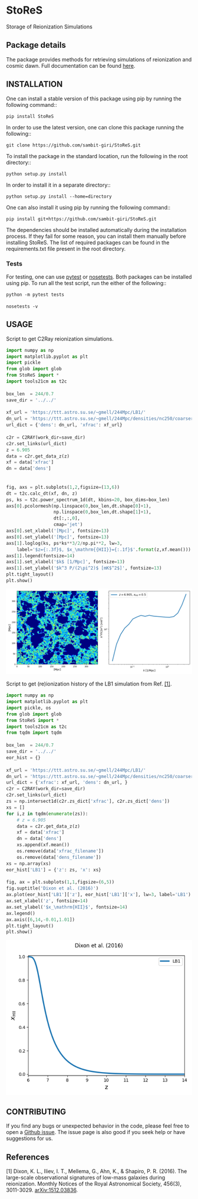 # StoReS

Storage of Reionization Simulations

## Package details

The package provides methods for retrieving simulations of reionization and cosmic dawn. Full documentation can be found [here](https://stores.readthedocs.io/en/latest/).

## INSTALLATION

One can install a stable version of this package using pip by running the following command::

    pip install StoReS

In order to use the latest version, one can clone this package running the following::

    git clone https://github.com/sambit-giri/StoReS.git

To install the package in the standard location, run the following in the root directory::

    python setup.py install

In order to install it in a separate directory::

    python setup.py install --home=directory

One can also install it using pip by running the following command::

    pip install git+https://github.com/sambit-giri/StoReS.git

The dependencies should be installed automatically during the installation process. If they fail for some reason, you can install them manually before installing StoReS. The list of required packages can be found in the requirements.txt file present in the root directory.

### Tests

For testing, one can use [pytest](https://docs.pytest.org/en/stable/) or [nosetests](https://nose.readthedocs.io/en/latest/). Both packages can be installed using pip. To run all the test script, run the either of the following::

    python -m pytest tests
    
	nosetests -v

## USAGE

Script to get C2Ray reionization simulations.

```python
import numpy as np 
import matplotlib.pyplot as plt 
import pickle
from glob import glob
from StoReS import * 
import tools21cm as t2c 

box_len  = 244/0.7
save_dir = '../../'

xf_url = 'https://ttt.astro.su.se/~gmell/244Mpc/LB1/'
dn_url = 'https://ttt.astro.su.se/~gmell/244Mpc/densities/nc250/coarser_densities/'
url_dict = {'dens': dn_url, 'xfrac': xf_url}

c2r = C2RAY(work_dir=save_dir)
c2r.set_links(url_dict)
z = 6.905
data = c2r.get_data_z(z)
xf = data['xfrac']
dn = data['dens']


fig, axs = plt.subplots(1,2,figsize=(13,6))
dt = t2c.calc_dt(xf, dn, z)
ps, ks = t2c.power_spectrum_1d(dt, kbins=20, box_dims=box_len)
axs[0].pcolormesh(np.linspace(0,box_len,dt.shape[0]+1), 
                  np.linspace(0,box_len,dt.shape[1]+1), 
                  dt[:,:,0],
                  cmap='jet')
axs[0].set_xlabel('[Mpc]', fontsize=13)
axs[0].set_ylabel('[Mpc]', fontsize=13)
axs[1].loglog(ks, ps*ks**3/2/np.pi**2, lw=3, 
    label='$z={:.3f}$, $x_\mathrm{{HII}}={:.1f}$'.format(z,xf.mean()))
axs[1].legend(fontsize=14)
axs[1].set_xlabel('$k$ [1/Mpc]', fontsize=13)
axs[1].set_ylabel('$k^3 P/(2\pi^2)$ [mK$^2$]', fontsize=13)
plt.tight_layout()
plt.show()

```

<img src="images/LB1_z6p905.png" width="600">

Script to get (re)ionization history of the LB1 simulation from Ref. [[1]](#1).

```python
import numpy as np 
import matplotlib.pyplot as plt 
import pickle, os
from glob import glob
from StoReS import * 
import tools21cm as t2c 
from tqdm import tqdm 

box_len  = 244/0.7
save_dir = '../../'
eor_hist = {}

xf_url = 'https://ttt.astro.su.se/~gmell/244Mpc/LB1/'
dn_url = 'https://ttt.astro.su.se/~gmell/244Mpc/densities/nc250/coarser_densities/'
url_dict = {'xfrac': xf_url, 'dens': dn_url, }
c2r = C2RAY(work_dir=save_dir)
c2r.set_links(url_dict)
zs = np.intersect1d(c2r.zs_dict['xfrac'], c2r.zs_dict['dens'])
xs = []
for i,z in tqdm(enumerate(zs)):
    # z = 6.905
    data = c2r.get_data_z(z)
    xf = data['xfrac']
    dn = data['dens']
    xs.append(xf.mean())
    os.remove(data['xfrac_filename'])
    os.remove(data['dens_filename'])
xs = np.array(xs)
eor_hist['LB1'] = {'z': zs, 'x': xs}

fig, ax = plt.subplots(1,1,figsize=(6,5))
fig.suptitle('Dixon et al. (2016)')
ax.plot(eor_hist['LB1']['z'], eor_hist['LB1']['x'], lw=3, label='LB1')
ax.set_xlabel('z', fontsize=14)
ax.set_ylabel('$x_\mathrm{HII}$', fontsize=14)
ax.legend()
ax.axis([6,14,-0.01,1.01])
plt.tight_layout()
plt.show()
```
<img src="images/EoR_history_LB1.png" width="600">


## CONTRIBUTING

If you find any bugs or unexpected behavior in the code, please feel free to open a [Github issue](https://github.com/sambit-giri/StoReS/issues). The issue page is also good if you seek help or have suggestions for us. 

## References
<a id="1">[1]</a> 
Dixon, K. L., Iliev, I. T., Mellema, G., Ahn, K., & Shapiro, P. R. (2016). The large-scale observational signatures of low-mass galaxies during reionization. Monthly Notices of the Royal Astronomical Society, 456(3), 3011-3029. [arXiv:1512.03836](https://arxiv.org/abs/1512.03836).
